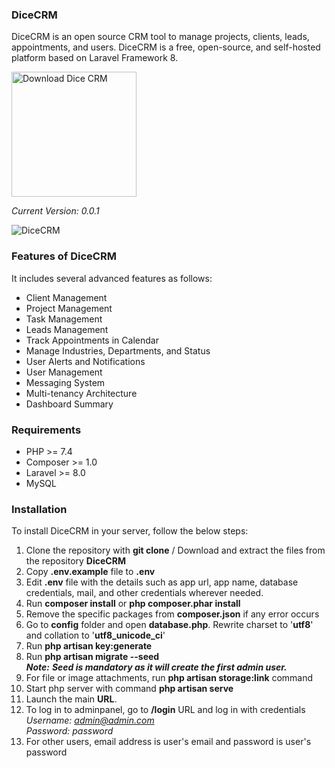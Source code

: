 ### DiceCRM
DiceCRM is an open source CRM tool to manage projects, clients, leads, appointments, and users. DiceCRM is a free, open-source, and self-hosted platform based on Laravel Framework 8.

<a href="https://sourceforge.net/p/dice-crm/"><img alt="Download Dice CRM" src="https://sourceforge.net/sflogo.php?type=17&group_id=3625050" width=200></a>

_Current Version: 0.0.1_

<img src="https://raamanalyst.github.io/DiceCRM/DiceCRM.png" alt="DiceCRM"/>


### Features of DiceCRM
It includes several advanced features as follows:

- Client Management
- Project Management
- Task Management
- Leads Management
- Track Appointments in Calendar
- Manage Industries, Departments, and Status
- User Alerts and Notifications
- User Management
- Messaging System
- Multi-tenancy Architecture
- Dashboard Summary

### Requirements
- PHP >= 7.4
- Composer >= 1.0
- Laravel >= 8.0
- MySQL

### Installation
To install DiceCRM in your server, follow the below steps:
1. Clone the repository with **git clone** / Download and extract the files from the repository **DiceCRM**
2. Copy **.env.example** file to **.env**
3. Edit **.env** file with the details such as app url, app name, database credentials, mail, and other credentials wherever needed.
4. Run **composer install** or **php composer.phar install**
5. Remove the specific packages from **composer.json** if any error occurs
6. Go to **config** folder and open **database.php**. Rewrite charset to '**utf8**' and collation to '**utf8_unicode_ci**'
7. Run **php artisan key:generate**
8. Run **php artisan migrate --seed** <br/>
_**Note:** **Seed is mandatory as it will create the first admin user.**_
9. For file or image attachments, run **php artisan storage:link** command
10. Start php server with command **php artisan serve**
11. Launch the main **URL**.
12. To log in to adminpanel, go to **/login** URL and log in with credentials <br/>
_Username: admin@admin.com <br/>
Password: password_ <br/>
13. For other users, email address is user's email and password is user's password


